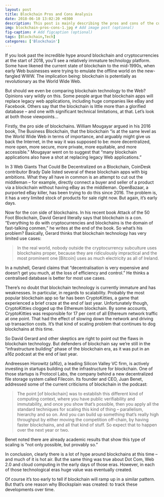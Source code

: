 ```yaml
---
layout: post
title: Blockchain Pros and Cons Analysis
date: 2018-06-10 13:02:20 +0300
description: This post is mainly describing the pros and cons of the currently very hot technology - BLOCKCHAIN. # Add post description (optional)
img: blockchain-pros-cons-1.jpg # Add image post (optional)
fig-caption: # Add figcaption (optional)
tags: [Blockchain,Tech]
categores: ['Blockchain']
---
```

If you look past the incredible hype around blockchain and cryptocurrencies at the start of 2018, you’ll see a relatively immature technology platform. Some have likened the current state of blockchain to the mid-1990s, when early Web businesses were trying to emulate the offline world on the new-fangled WWW. The implication being: blockchain is potentially as revolutionary as the World Wide Web.

But should we even be comparing blockchain technology to the Web? Opinions vary wildly on this. Some people argue that blockchain apps will replace legacy web applications, including huge companies like eBay and Facebook. Others say that the blockchain is little more than a glorified database – and one with significant technical limitations, at that. Let’s look at both those viewpoints…

Firstly, the pro side of blockchains. William Mougayar argued in his 2016 book, The Business Blockchain, that the blockchain “is at the same level as the World Wide Web in terms of importance, and arguably might give us back the Internet, in the way it was supposed to be: more decentralized, more open, more secure, more private, more equitable, and more accessible.” Mougayar went on to suggest that “many blockchain applications also have a shot at replacing legacy Web applications.”

In 3 Web Giants That Could Be Decentralized on a Blockchain, CoinDesk contributor Brady Dale listed several of these blockchain apps with big ambitions. What they all have in common is an attempt to cut out the middleman – for example, directly connect a buyer and seller of a product via a blockchain without having eBay as the middleman. OpenBazaar, a purported eBay killer, has been trying to do this since 2016. The problem is, it has a very limited stock of products for sale right now. But again, it’s early days.

Now for the con side of blockchains. In his recent book Attack of the 50 Foot Blockchain, David Gerard literally says that blockchain is a con. “Everything to do with cryptocurrencies and blockchains is the domain of fast-talking conmen,” he writes at the end of the book. So what’s his problem? Basically, Gerard thinks that blockchain technology has very limited use cases:

> In the real world, nobody outside the cryptocurrency subculture uses blockchains proper, because they are ridiculously impractical and the most prominent one [Bitcoin] uses as much electricity as all of Ireland.

In a nutshell, Gerard claims that “decentralisation is very expensive and doesn’t get you much, at the loss of efficiency and control.” He thinks a centralised database is better for most use cases.

There’s no doubt that blockchain technology is currently immature and has weaknesses. In particular, in regards to scalability. Probably the most popular blockchain app so far has been CryptoKitties, a game that experienced a brief craze at the end of last year. Unfortunately though, CryptoKitties clogged up the Ethereum blockchain. By some accounts, CryptoKitties was responsible for 17 per cent of all Ethereum network traffic at one point. That had the effect of slowing down the network and driving up transaction costs. It’s that kind of scaling problem that continues to dog blockchains at this time.

So David Gerard and other skeptics are right to point out the flaws in blockchain technology. But defenders of blockchain say we’re still in the “infrastructure building” phase of the blockchain era, as it was put in an a16z podcast at the end of last year.

Andreessen Horowitz (a16z), a leading Silicon Valley VC firm, is actively investing in startups building out the infrastructure for blockchain. One of those startups is Protocol Labs, the company behind a new decentralized file storage system called Filecoin. Its founder and CEO, Juan Benet, addressed some of the current criticisms of blockchain in the podcast:

> The point [of blockchain] was to establish this different kind of computing context, where you have public verifiability and immutability, and once you show that’s possible, then you apply all the standard techniques for scaling this kind of thing – parallelism, hierarchy and so on. And you can build up something that’s really high throughput by either moving the competition off-chain, by having faster blockchains, and all that kind of stuff. So expect that to happen over the next year or two.

Benet noted there are already academic results that show this type of scaling is “not only possible, but provably so.”

In conclusion, clearly there is a lot of hype around blockchains at this time – and much of it is hot air. But the same thing was true about Dot Com, Web 2.0 and cloud computing in the early days of those eras. However, in each of those technological eras huge value was eventually created.

Of course it’s too early to tell if blockchain will ramp up in a similar pattern. But that’s one reason why Blocksplain was created: to track these developments over time.
